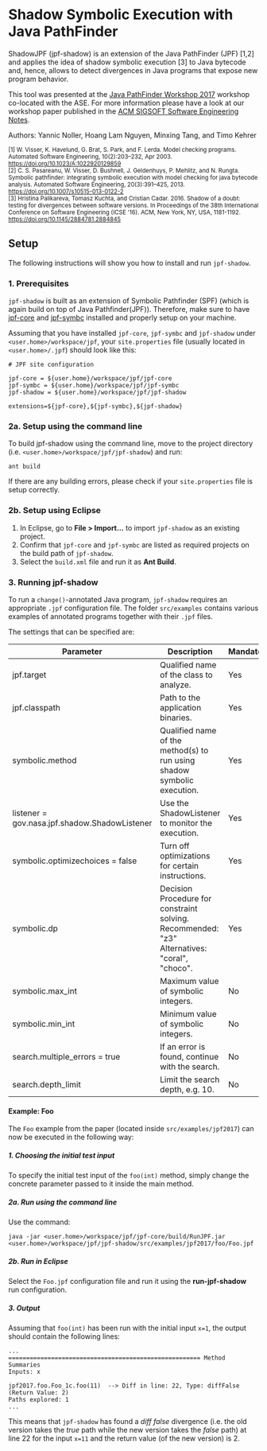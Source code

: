 # Shadow Symbolic Execution with Java PathFinder

ShadowJPF (jpf-shadow) is an extension of the Java PathFinder (JPF) [1,2] and applies the idea of shadow symbolic execution [3] to Java bytecode and, hence, allows to detect divergences in Java programs that expose new program behavior.

This tool was presented at the [Java PathFinder Workshop 2017](https://jpf.byu.edu/jpf-workshop-2017/) workshop co-located with the ASE. For more information please have a look at our workshop paper published in the [ACM SIGSOFT Software Engineering Notes](https://dl.acm.org/citation.cfm?id=3149492).

Authors:
Yannic Noller, Hoang Lam Nguyen, Minxing Tang, and Timo Kehrer

<sub> [1] W. Visser, K. Havelund, G. Brat, S. Park, and F. Lerda. Model checking programs. Automated Software Engineering, 10(2):203–232, Apr 2003. https://doi.org/10.1023/A:1022920129859 </sub>
<br>
<sub> [2] C. S. Pasareanu, W. Visser, D. Bushnell, J. Geldenhuys, P. Mehlitz, and N. Rungta. Symbolic pathfinder: integrating symbolic execution with model checking for java bytecode analysis. Automated Software Engineering, 20(3):391–425, 2013. https://doi.org/10.1007/s10515-013-0122-2 </sub>
<br>
<sub> [3] Hristina Palikareva, Tomasz Kuchta, and Cristian Cadar. 2016. Shadow of a doubt: testing for divergences between software versions. In Proceedings of the 38th International Conference on Software Engineering (ICSE '16). ACM, New York, NY, USA, 1181-1192. https://doi.org/10.1145/2884781.2884845 </sub>

## Setup

The following instructions will show you how to install and run `jpf-shadow`.

### 1. Prerequisites

`jpf-shadow` is built as an extension of Symbolic Pathfinder (SPF) (which is again build on top of Java Pathfinder(JPF)). Therefore, make sure to have [jpf-core](https://github.com/javapathfinder/jpf-core) and [jpf-symbc](https://github.com/SymbolicPathFinder/jpf-symbc) installed and properly setup on your machine.  

Assuming that you have installed `jpf-core`, `jpf-symbc` and `jpf-shadow` under `<user.home>/workspace/jpf`, your `site.properties` file (usually located in `<user.home>/.jpf`) should look like this:

```
# JPF site configuration

jpf-core = ${user.home}/workspace/jpf/jpf-core
jpf-symbc = ${user.home}/workspace/jpf/jpf-symbc
jpf-shadow = ${user.home}/workspace/jpf/jpf-shadow

extensions=${jpf-core},${jpf-symbc},${jpf-shadow}

```

### 2a. Setup using the command line

To build jpf-shadow using the command line, move to the project directory (i.e. `<user.home>/workspace/jpf/jpf-shadow`) and run: 

```
ant build
```
If there are any building errors, please check if your `site.properties` file is setup correctly.

### 2b. Setup using Eclipse

1. In Eclipse, go to **File > Import...** to import `jpf-shadow` as an existing project.
2. Confirm that `jpf-core` and `jpf-symbc` are listed as required projects on the build path of `jpf-shadow`.
3. Select the `build.xml` file and run it as **Ant Build**.


### 3. Running jpf-shadow 
To run a `change()`-annotated Java program, `jpf-shadow` requires an appropriate `.jpf` configuration file. The folder `src/examples` contains various examples of annotated programs together with their `.jpf` files.

The settings that can be specified are:

| Parameter            | Description | Mandatory
| -------------------- |-------------| ---------
| jpf.target           | Qualified name of the class to analyze. | Yes
| jpf.classpath        | Path to the application binaries. | Yes
| symbolic.method      | Qualified name of the method(s) to run using shadow symbolic execution. | Yes
| listener = gov.nasa.jpf.shadow.ShadowListener | Use the ShadowListener to monitor the execution. | Yes
| symbolic.optimizechoices = false | Turn off optimizations for certain instructions. | Yes
| symbolic.dp          | Decision Procedure for constraint solving. Recommended: "z3" Alternatives: "coral", "choco".	| Yes
| symbolic.max_int     | Maximum value of symbolic integers. | No
| symbolic.min_int     | Minimum value of symbolic integers. | No
| search.multiple_errors = true | If an error is found, continue with the search. | No
| search.depth_limit 	| Limit the search depth, e.g. 10. | No

#### Example: Foo
The `Foo` example from the paper (located inside `src/examples/jpf2017`) can now be executed in the following way:

##### 1. Choosing the initial test input
To specify the initial test input of the `foo(int)` method, simply change the concrete parameter passed to it inside the main method.

##### 2a. Run using the command line
Use the command:
```
java -jar <user.home>/workspace/jpf/jpf-core/build/RunJPF.jar <user.home>/workspace/jpf/jpf-shadow/src/examples/jpf2017/foo/Foo.jpf
```
##### 2b. Run in Eclipse
Select the `Foo.jpf` configuration file and run it using the **run-jpf-shadow** run configuration. 

##### 3. Output
Assuming that `foo(int)` has been run with the initial input `x=1`, the output should contain the following lines:

```
...
====================================================== Method Summaries
Inputs: x

jpf2017.foo.Foo_1c.foo(11)	--> Diff in line: 22, Type: diffFalse	(Return Value: 2)
Paths explored: 1
...
```

This means that `jpf-shadow` has found a _diff false_ divergence (i.e. the old version takes the _true_ path while the new version takes the _false_ path) at line 22 for the input `x=11` and the return value (of the new version) is 2.



